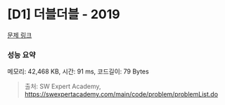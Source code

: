 # [D1] 더블더블 - 2019 

[문제 링크](https://swexpertacademy.com/main/code/problem/problemDetail.do?contestProbId=AV5QDEX6AqwDFAUq) 

### 성능 요약

메모리: 42,468 KB, 시간: 91 ms, 코드길이: 79 Bytes



> 출처: SW Expert Academy, https://swexpertacademy.com/main/code/problem/problemList.do